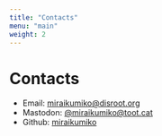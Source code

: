 ```yaml
---
title: "Contacts"
menu: "main"
weight: 2
---
```


# Contacts

* Email: [miraikumiko@disroot.org](mailto:miraikumiko@disroot.org)
* Mastodon: [@miraikumiko@toot.cat](https://toot.cat/@miraikumiko)
* Github: [miraikumiko](https://github.com/miraikumiko)
